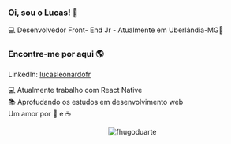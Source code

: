 ### Oi, sou o Lucas! 👋
💻 Desenvolvedor Front- End Jr - Atualmente em Uberlândia-MG🏡 
### Encontre-me por aqui 🌎
<p>LinkedIn: <a href="https://www.linkedin.com/in/lucasleonardofr/">lucasleonardofr</a></p>


💻 Atualmente trabalho com React Native<br>
📚 Aprofudando os estudos em desenvolvimento web<br>
Um amor por :pizza: e :coffee:

<p align="center"> <img src="https://github-readme-stats.vercel.app/api?username=fhugoduarte&show_icons=true" alt="fhugoduarte" /> </p>



